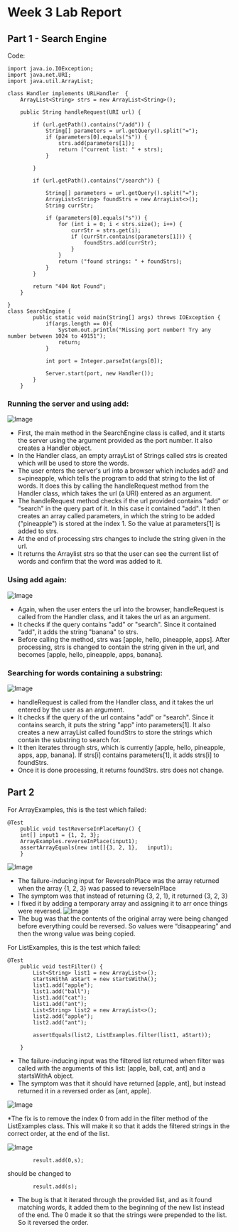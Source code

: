 # Week 3 Lab Report

## Part 1 - Search Engine

Code:

```
import java.io.IOException;
import java.net.URI;
import java.util.ArrayList;

class Handler implements URLHandler  {
    ArrayList<String> strs = new ArrayList<String>();

    public String handleRequest(URI url) {

        if (url.getPath().contains("/add")) {
            String[] parameters = url.getQuery().split("=");
            if (parameters[0].equals("s")) {
                strs.add(parameters[1]);
                return ("current list: " + strs);
            }

        }

        if (url.getPath().contains("/search")) {

            String[] parameters = url.getQuery().split("=");
            ArrayList<String> foundStrs = new ArrayList<>();
            String currStr;

            if (parameters[0].equals("s")) {
                for (int i = 0; i < strs.size(); i++) {
                    currStr = strs.get(i);
                    if (currStr.contains(parameters[1])) {
                        foundStrs.add(currStr);
                    }
                }
                return ("found strings: " + foundStrs);
            }
        }

        return "404 Not Found";
    }

}
class SearchEngine {
        public static void main(String[] args) throws IOException {
            if(args.length == 0){
                System.out.println("Missing port number! Try any number between 1024 to 49151");
                return;
            }
    
            int port = Integer.parseInt(args[0]);
    
            Server.start(port, new Handler());
        }
    }
```
### Running the server and using add:

![Image](week3-1.png)

* First, the main method in the SearchEngine class is called, and it starts the server using the argument provided as the port number. It also creates a Handler object.
* In the Handler class, an empty arrayList of Strings called strs is created which will be used to store the words.
* The user enters the server's url into a browser which includes add? and s=pineapple, which tells the program to add that string to the list of words. It does this by calling the handleRequest method from the Handler class, which takes the url (a URI) entered as an argument.
* The handleRequest method checks if the url provided contains "add" or "search" in the query part of it. In this case it contained "add". It then creates an array called parameters, in which the string to be added ("pineapple") is stored at the index 1. So the value at parameters[1] is added to strs.
* At the end of processing strs changes to include the string given in the url.
* It returns the Arraylist strs so that the user can see the current list of words and confirm that the word was added to it. 

### Using add again:

![Image](week3-2.png)

* Again, when the user enters the url into the browser, handleRequest is called from the Handler class, and it takes the url as an argument.
* It checks if the query contains "add" or "search". Since it contained "add", it adds the string "banana" to strs. 
* Before calling the method, strs was [apple, hello, pineapple, apps]. After processing, strs is changed to contain the string given in the url, and becomes [apple, hello, pineapple, apps, banana].

### Searching for words containing a substring:

![Image](week3-3.png)

* handleRequest is called from the Handler class, and it takes the url entered by the user as an argument.
* It checks if the query of the url contains "add" or "search". Since it contains search, it puts the string "app" into parameters[1]. It also creates a new arrayList called foundStrs to store the strings which contain the substring to search for.
* It then iterates through strs, which is currently [apple, hello, pineapple, apps, app, banana]. If strs[i] contains parameters[1], it adds strs[i] to foundStrs.
* Once it is done processing, it returns foundStrs. strs does not change.


## Part 2

For ArrayExamples, this is the test which failed: 

```
@Test 
	public void testReverseInPlaceMany() {
    int[] input1 = {1, 2, 3};
    ArrayExamples.reverseInPlace(input1);
    assertArrayEquals(new int[]{3, 2, 1},   input1);
	}
```
![Image](4.png)

* The failure-inducing input for ReverseInPlace was the array returned when the array {1, 2, 3} was passed to reverseInPlace
* The symptom was that instead of returning {3, 2, 1}, it returned {3, 2, 3}
* I fixed it by adding a temporary array and assigning it to arr once things were reversed.
![Image](5.png)
* The bug was that the contents of the original array were being changed before everything could be reversed. So values were “disappearing” and then the wrong value was being copied.

For ListExamples, this is the test which failed:

```
@Test
    public void testFilter() {
        List<String> list1 = new ArrayList<>();
        startsWithA aStart = new startsWithA();
        list1.add("apple");
        list1.add("ball");
        list1.add("cat");
        list1.add("ant");
        List<String> list2 = new ArrayList<>();
        list2.add("apple");
        list2.add("ant");

        assertEquals(list2, ListExamples.filter(list1, aStart));
       
    }
```
* The failure-inducing input was the filtered list returned when filter was called with the arguments of this list: [apple, ball, cat, ant] and a startsWithA object. 
* The symptom was that it should have returned [apple, ant], but instead returned it in a reversed order as [ant, apple].

![Image](6.png)

*The fix is to remove the index 0 from add in the filter method of the ListExamples class. This will make it so that it adds the filtered strings in the correct order, at the end of the list.

![Image](7.png)

```
        result.add(0,s);

```
should be changed to
```
        result.add(s);
```

* The bug is that it iterated through the provided list, and as it found matching words, it added them to the beginning of the new list instead of the end. The 0 made it so that the strings were prepended to the list. So it reversed the order.

